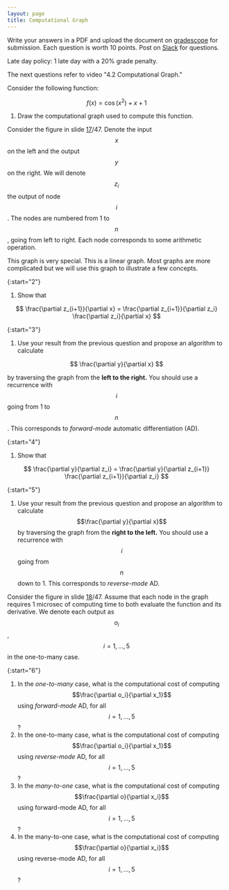 ```yaml
---
layout: page
title: Computational Graph
--- 
```


Write your answers in a PDF and upload the document on [gradescope](https://www.gradescope.com/courses/102338) for submission. Each question is worth 10 points. Post on [Slack](https://stanford.enterprise.slack.com/) for questions.

Late day policy: 1 late day with a 20% grade penalty.

The next questions refer to video "4.2 Computational Graph."

Consider the following function:

$$ f(x) = \cos(x^2) + x + 1 $$

1. Draw the computational graph used to compute this function. 

Consider the figure in slide [17](https://ericdarve.github.io/cme216-spring-2020/Slides/AD/AD.pdf#page=17)/47. Denote the input $$x$$ on the left and the output $$y$$ on the right. We will denote $$z_i$$ the output of node $$i$$. The nodes are numbered from 1 to $$n$$, going from left to right. Each node corresponds to some arithmetic operation. 

This graph is very special. This is a linear graph. Most graphs are more complicated but we will use this graph to illustrate a few concepts.

{:start="2"}
1. Show that

$$ \frac{\partial z_{i+1}}{\partial x} = \frac{\partial z_{i+1}}{\partial z_i} \frac{\partial z_i}{\partial x} $$

{:start="3"}
1. Use your result from the previous question and propose an algorithm to calculate 

$$ \frac{\partial y}{\partial x} $$ 

by traversing the graph from the **left to the right.** You should use a recurrence with $$i$$ going from 1 to $$n$$. This corresponds to *forward-mode* automatic differentiation (AD).

{:start="4"}
1. Show that

$$ \frac{\partial y}{\partial z_i} = \frac{\partial y}{\partial z_{i+1}} \frac{\partial z_{i+1}}{\partial z_i} $$

{:start="5"}
1. Use your result from the previous question and propose an algorithm to calculate $$\frac{\partial y}{\partial x}$$ by traversing the graph from the **right to the left.** You should use a recurrence with $$i$$ going from $$n$$ down to 1. This corresponds to *reverse-mode* AD.

Consider the figure in slide [18](https://ericdarve.github.io/cme216-spring-2020/Slides/AD/AD.pdf#page=18)/47. Assume that each node in the graph requires 1 microsec of computing time to both evaluate the function and its derivative. We denote each output as $$o_i$$, $$i = 1, \dots, 5$$ in the one-to-many case.

{:start="6"}
1. In the _one-to-many_ case, what is the computational cost of computing $$\frac{\partial o_i}{\partial x_1}$$ using _forward-mode_ AD, for all $$i = 1, \dots, 5$$?
1. In the one-to-many case, what is the computational cost of computing $$\frac{\partial o_i}{\partial x_1}$$ using _reverse-mode_ AD, for all $$i = 1, \dots, 5$$?
1. In the _many-to-one_ case, what is the computational cost of computing $$\frac{\partial o}{\partial x_i}$$ using forward-mode AD, for all $$i = 1, \dots, 5$$?
1. In the many-to-one case, what is the computational cost of computing $$\frac{\partial o}{\partial x_i}$$ using reverse-mode AD, for all $$i = 1, \dots, 5$$?